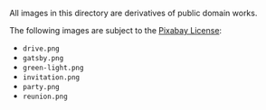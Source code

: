 All images in this directory are derivatives of public domain works.

The following images are subject to the [Pixabay License](https://pixabay.com/service/license/):

* `drive.png`
* `gatsby.png`
* `green-light.png`
* `invitation.png`
* `party.png`
* `reunion.png`
